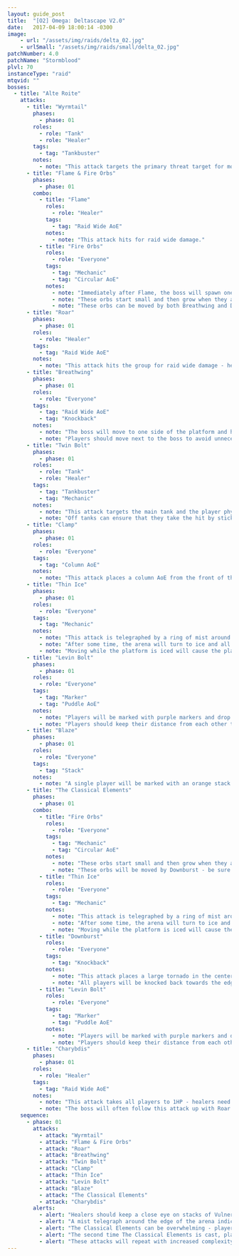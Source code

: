 ```yaml
---
layout: guide_post
title:  "[O2] Omega: Deltascape V2.0"
date:   2017-04-09 18:00:14 -0300
image:
    - url: "/assets/img/raids/delta_02.jpg"
    - urlSmall: "/assets/img/raids/small/delta_02.jpg"
patchNumber: 4.0
patchName: "Stormblood"
plvl: 70
instanceType: "raid"
mtqvid: ""
bosses:
  - title: "Alte Roite"
    attacks:
      - title: "Wyrmtail"
        phases:
          - phase: 01
        roles:
          - role: "Tank"
          - role: "Healer"
        tags:
          - tag: "Tankbuster"
        notes:
          - note: "This attack targets the primary threat target for moderate damage."
      - title: "Flame & Fire Orbs"
        phases:
          - phase: 01
        combo:
          - title: "Flame"
            roles:
              - role: "Healer"
            tags:
              - tag: "Raid Wide AoE"
            notes:
              - note: "This attack hits for raid wide damage."
          - title: "Fire Orbs"
            roles:
              - role: "Everyone"
            tags:
              - tag: "Mechanic"
              - tag: "Circular AoE"
            notes:
              - note: "Immediately after Flame, the boss will spawn one of many patterns of fire orbs."
              - note: "These orbs start small and then grow when they are about to explode - their explosions result in circular AoEs that give stacking Vulnerability Up debuffs."
              - note: "These orbs can be moved by both Breathwing and Downburst - be sure to be aware of where they are at all times."
      - title: "Roar"
        phases:
          - phase: 01
        roles:
          - role: "Healer"
        tags:
          - tag: "Raid Wide AoE"
        notes:
          - note: "This attack hits the group for raid wide damage - healers should keep an eye on players with stacks of Vulnerability Up debuffs."
      - title: "Breathwing"
        phases:
          - phase: 01
        roles:
          - role: "Everyone"
        tags:
          - tag: "Raid Wide AoE"
          - tag: "Knockback"
        notes:
          - note: "The boss will move to one side of the platform and hit the arena with an AoE that knocks back both players and Fire Orbs."
          - note: "Players should move next to the boss to avoid unnecessary complications."
      - title: "Twin Bolt"
        phases:
          - phase: 01
        roles:
          - role: "Tank"
          - role: "Healer"
        tags:
          - tag: "Tankbuster"
          - tag: "Mechanic"
        notes:
          - note: "This attack targets the main tank and the player physically closest to them."
          - note: "Off tanks can ensure that they take the hit by sticking close to the main tank during the cast."
      - title: "Clamp"
        phases:
          - phase: 01
        roles:
          - role: "Everyone"
        tags:
          - tag: "Column AoE"
        notes:
          - note: "This attack places a column AoE from the front of the boss - avoid as necessary."
      - title: "Thin Ice"
        phases:
          - phase: 01
        roles:
          - role: "Everyone"
        tags:
          - tag: "Mechanic"
        notes:
          - note: "This attack is telegraphed by a ring of mist around the edge of the arena."
          - note: "After some time, the arena will turn to ice and all players must <strong>STOP</strong> moving."
          - note: "Moving while the platform is iced will cause the player to slide a short distance - this can make future mechanics complicated to avoid if you are not positioned properly."
      - title: "Levin Bolt"
        phases:
          - phase: 01
        roles:
          - role: "Everyone"
        tags:
          - tag: "Marker"
          - tag: "Puddle AoE"
        notes:
          - note: "Players will be marked with purple markers and drop lightning AoE puddles where they stand."
          - note: "Players should keep their distance from each other to avoid overlap."
      - title: "Blaze"
        phases:
          - phase: 01
        roles:
          - role: "Everyone"
        tags:
          - tag: "Stack"
        notes:
          - note: "A single player will be marked with an orange stack marker - all players should stack to soak damage."
      - title: "The Classical Elements"
        phases:
          - phase: 01
        combo:
          - title: "Fire Orbs"
            roles:
              - role: "Everyone"
            tags:
              - tag: "Mechanic"
              - tag: "Circular AoE"
            notes:
              - note: "These orbs start small and then grow when they are about to explode - their explosions result in circular AoEs that give stacking Vulnerability Up debuffs."
              - note: "These orbs will be moved by Downburst - be sure to be aware of where they are at all times."
          - title: "Thin Ice"
            roles:
              - role: "Everyone"
            tags:
              - tag: "Mechanic"
            notes:
              - note: "This attack is telegraphed by a ring of mist around the edge of the arena."
              - note: "After some time, the arena will turn to ice and all players must <strong>STOP</strong> moving."
              - note: "Moving while the platform is iced will cause the player to slide a short distance."
          - title: "Downburst"
            roles:
              - role: "Everyone"
            tags:
              - tag: "Knockback"
            notes:
              - note: "This attack places a large tornado in the center of the arena that will kill players if it hits them."
              - note: "All players will be knocked back towards the edge of the arena."
          - title: "Levin Bolt"
            roles:
              - role: "Everyone"
            tags:
              - tag: "Marker"
              - tag: "Puddle AoE"
            notes:
              - note: "Players will be marked with purple markers and drop lightning AoE puddles where they stand."
              - note: "Players should keep their distance from each other to avoid overlap."
      - title: "Charybdis"
        phases:
          - phase: 01
        roles:
          - role: "Healer"
        tags:
          - tag: "Raid Wide AoE"
        notes:
          - note: "This attack takes all players to 1HP - healers need to get all players' health back up immediately."
          - note: "The boss will often follow this attack up with Roar."
    sequence:
      - phase: 01
        attacks:
          - attack: "Wyrmtail"
          - attack: "Flame & Fire Orbs"
          - attack: "Roar"
          - attack: "Breathwing"
          - attack: "Twin Bolt"
          - attack: "Clamp"
          - attack: "Thin Ice"
          - attack: "Levin Bolt"
          - attack: "Blaze"
          - attack: "The Classical Elements"
          - attack: "Charybdis"
        alerts:
          - alert: "Healers should keep a close eye on stacks of Vulnerability Up on the group - these can make damage very tough to deal with."
          - alert: "A mist telegraph around the edge of the arena indicates that Thin Ice is about to cover the arena in ice - all players should stop moving."
          - alert: "The Classical Elements can be overwhelming - players should slide to the center after Downburst has knocked them back to avoid the Fire Orbs."
          - alert: "The second time The Classical Elements is cast, players should position themselves in between the Fire Orbs so that when Downburst is cast, the Fire Orbs in the middle of the room are pushed away from them."
          - alert: "These attacks will repeat with increased complexity as the fight progresses."
---
```

